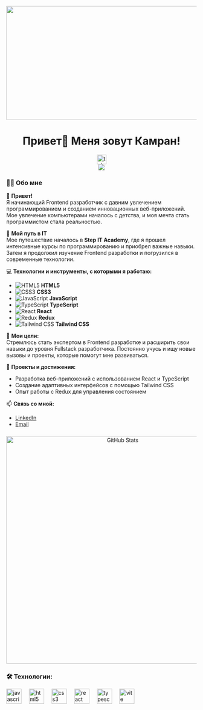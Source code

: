 <br clear="both">

<div align="center">
  <img height="300" width="600" src="https://user-images.githubusercontent.com/74038190/225813708-98b745f2-7d22-48cf-9150-083f1b00d6c9.gif" />
</div>

<h1 align="center">Привет👋 Меня зовут Камран!</h1>

<div align="center">
  <a href="https://t.me/Tommy1449/" target="_blank">
    <img src="https://img.shields.io/static/v1?message=Telegram&logo=telegram&label=&color=2CA5E0&logoColor=white&labelColor=&style=for-the-badge" height="25" alt="telegram logo" />
  </a>
</div>

<div align="center">
  <img src="https://visitor-badge.laobi.icu/badge?page_id=Kamran2111.Kamran2111&" />
</div>

<h3 align="left">👩‍💻 Обо мне</h3>

👋 **Привет!**  
Я начинающий Frontend разработчик с давним увлечением программированием и созданием инновационных веб-приложений. Мое увлечение компьютерами началось с детства, и моя мечта стать программистом стала реальностью.

🚀 **Мой путь в IT**  
Мое путешествие началось в **Step IT Academy**, где я прошел интенсивные курсы по программированию и приобрел важные навыки. Затем я продолжил изучение Frontend разработки и погрузился в современные технологии.

💻 **Технологии и инструменты, с которыми я работаю:**
- ![HTML5](https://img.shields.io/badge/-HTML5-E34F26?logo=html5&logoColor=white) **HTML5**
- ![CSS3](https://img.shields.io/badge/-CSS3-1572B6?logo=css3&logoColor=white) **CSS3**
- ![JavaScript](https://img.shields.io/badge/-JavaScript-F7DF1E?logo=javascript&logoColor=black) **JavaScript**
- ![TypeScript](https://img.shields.io/badge/-TypeScript-3178C6?logo=typescript&logoColor=white) **TypeScript**
- ![React](https://img.shields.io/badge/-React-61DAFB?logo=react&logoColor=black) **React**
- ![Redux](https://img.shields.io/badge/-Redux-764ABC?logo=redux&logoColor=white) **Redux**
- ![Tailwind CSS](https://img.shields.io/badge/-Tailwind%20CSS-38B2AC?logo=tailwind-css&logoColor=white) **Tailwind CSS**

🎯 **Мои цели:**  
Стремлюсь стать экспертом в Frontend разработке и расширить свои навыки до уровня Fullstack разработчика. Постоянно учусь и ищу новые вызовы и проекты, которые помогут мне развиваться.

💼 **Проекты и достижения:**
- Разработка веб-приложений с использованием React и TypeScript
- Создание адаптивных интерфейсов с помощью Tailwind CSS
- Опыт работы с Redux для управления состоянием

📫 **Связь со мной:**  
- [LinkedIn](https://www.linkedin.com/in/kamran-racabov-572784261)  
- [Email](mailto:racabovkamran9@gmail.com)

###
<p align="center">
  <img width="600" src="https://github-readme-stats.vercel.app/api?username=YOUR_USERNAME&show_icons=true&hide_title=true&hide_border=true&count_private=true&theme=radical" alt="GitHub Stats"/>
</p>





<h3 align="left">🛠 Технологии:</h3>

<div align="left">
  <img src="https://cdn.jsdelivr.net/gh/devicons/devicon/icons/javascript/javascript-original.svg" height="40" alt="javascript logo" />
  <img width="12" />
  <img src="https://cdn.jsdelivr.net/gh/devicons/devicon/icons/html5/html5-original.svg" height="40" alt="html5 logo" />
  <img width="12" />
  <img src="https://cdn.jsdelivr.net/gh/devicons/devicon/icons/css3/css3-original.svg" height="40" alt="css3 logo" />
  <img width="12" />
  <img src="https://cdn.jsdelivr.net/gh/devicons/devicon/icons/react/react-original.svg" height="40" alt="react logo" />
  <img width="12" />
  <img src="https://cdn.jsdelivr.net/gh/devicons/devicon/icons/typescript/typescript-original.svg" height="40" alt="typescript logo" />
  <img width="12" />
  <img src="https://skillicons.dev/icons?i=vite" height="40" alt="vite logo" />
</div>

